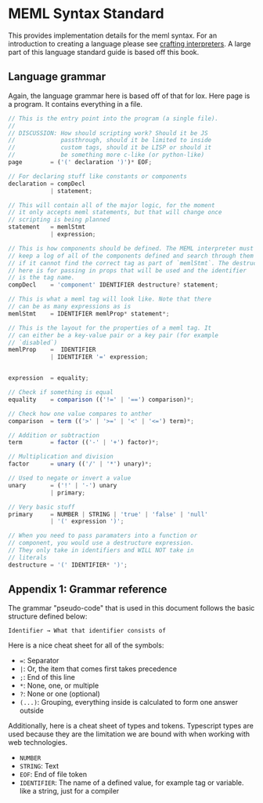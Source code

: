 # MEML Syntax Standard

This provides implementation details for the meml syntax. For an introduction to creating a language please see [crafting interpreters](https://craftinginterpreters.com/). A large part of this language standard guide is based off this book.

## Language grammar

Again, the language grammar here is based off of that for lox. Here page is a program. It contains everything in a file.

```ts
// This is the entry point into the program (a single file).
//
// DISCUSSION: How should scripting work? Should it be JS
//             passthrough, should it be limited to inside
//             custom tags, should it be LISP or should it
//             be something more c-like (or python-like)
page        = ('(' declaration ')')* EOF;

// For declaring stuff like constants or components
declaration = compDecl
            | statement;

// This will contain all of the major logic, for the moment
// it only accepts meml statements, but that will change once
// scripting is being planned
statement   = memlStmt
            | expression;

// This is how components should be defined. The MEML interpreter must
// keep a log of all of the components defined and search through them
// if it cannot find the correct tag as part of `memlStmt`. The destructure
// here is for passing in props that will be used and the identifier
// is the tag name.
compDecl    = 'component' IDENTIFIER destructure? statement;

// This is what a meml tag will look like. Note that there
// can be as many expressions as is
memlStmt    = IDENTIFIER memlProp* statement*;

// This is the layout for the properties of a meml tag. It
// can either be a key-value pair or a key pair (for example
// `disabled`)
memlProp    =  IDENTIFIER
            | IDENTIFIER '=' expression;


expression  = equality;

// Check if something is equal
equality    = comparison (('!=' | '==') comparison)*;

// Check how one value compares to anther
comparison  = term (('>' | '>=' | '<' | '<=') term)*;

// Addition or subtraction
term        = factor (('-' | '+') factor)*;

// Multiplication and division
factor      = unary (('/' | '*') unary)*;

// Used to negate or invert a value
unary       = ('!' | '-') unary
            | primary;

// Very basic stuff
primary     = NUMBER | STRING | 'true' | 'false' | 'null'
            | '(' expression ')';

// When you need to pass paramaters into a function or
// component, you would use a destructure expression.
// They only take in identifiers and WILL NOT take in
// literals
destructure = '(' IDENTIFIER* ')';
```

## Appendix 1: Grammar reference

The grammar "pseudo-code" that is used in this document follows the basic structure defined below:

```
Identifier → What that identifier consists of
```

Here is a nice cheat sheet for all of the symbols:

- `=`: Separator
- `|`: Or, the item that comes first takes precedence
- `;`: End of this line
- `*`: None, one, or multiple
- `?`: None or one (optional)
- `(...)`: Grouping, everything inside is calculated to form one answer outside

Additionally, here is a cheat sheet of types and tokens. Typescript types are used because they are the limitation we are bound with when working with web technologies.

- `NUMBER`
- `STRING`: Text
- `EOF`: End of file token
- `IDENTIFIER`: The name of a defined value, for example tag or variable. like a string, just for a compiler
